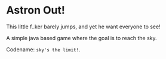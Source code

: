 # Astron Out!
This little f..ker barely jumps, and yet he want everyone to see!

A simple java based game where the goal is to reach the sky.

Codename: `sky's the limit!`.

